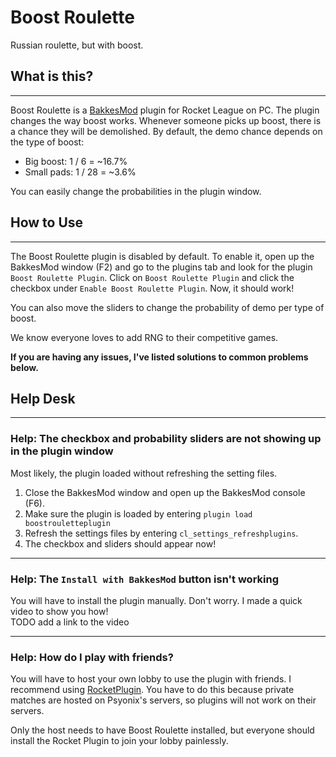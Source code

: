 # Boost Roulette

Russian roulette, but with boost.

## What is this?

---

Boost Roulette is a [BakkesMod](https://www.bakkesmod.com/) plugin for Rocket League on PC.
The plugin changes the way boost works. Whenever someone picks up boost, there is a chance they will be demolished.
By default, the demo chance depends on the type of boost:  

- Big boost: 1 / 6 = ~16.7%
- Small pads: 1 / 28 = ~3.6%

You can easily change the probabilities in the plugin window.

## How to Use

---

The Boost Roulette plugin is disabled by default. To enable it, open up the BakkesMod window (F2) and go to the plugins tab and look for the plugin ```Boost Roulette Plugin```. Click on ```Boost Roulette Plugin``` and click the checkbox under ```Enable Boost Roulette Plugin```. Now, it should work!  

You can also move the sliders to change the probability of demo per type of boost.

We know everyone loves to add RNG to their competitive games.  

**If you are having any issues, I've listed solutions to common problems below.**

## Help Desk

---

### Help: The checkbox and probability sliders are not showing up in the plugin window

Most likely, the plugin loaded without refreshing the setting files.  

1. Close the BakkesMod window and open up the BakkesMod console (F6).
2. Make sure the plugin is loaded by entering ```plugin load boostrouletteplugin```
3. Refresh the settings files by entering ```cl_settings_refreshplugins```.
4. The checkbox and sliders should appear now!

---

### Help: The ```Install with BakkesMod``` button isn't working

You will have to install the plugin manually. Don't worry. I made a quick video to show you how!  
TODO add a link to the video

---

### Help: How do I play with friends?

You will have to host your own lobby to use the plugin with friends. I recommend using [RocketPlugin](https://bakkesplugins.com/plugins/view/26). You have to do this because private matches are hosted on Psyonix's servers, so plugins will not work on their servers. 

Only the host needs to have Boost Roulette installed, but everyone should install the Rocket Plugin to join your lobby painlessly.
